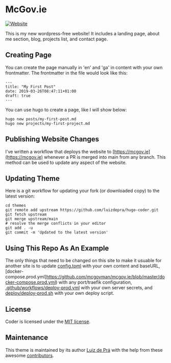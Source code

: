 # McGov.ie

[![Website](https://img.shields.io/website?label=mcgov.ie&style=for-the-badge&url=https%3A%2F%2Fcodestackr.com)](https://mcgov.ie)

This is my new wordpress-free website! It includes a landing page, about me section, blog, projects list, and contact page.

## Creating Page

You can create the page manually in 'en' and 'ga' in content with your own frontmatter. The frontmatter in the file would look like this:

```console
---
title: "My First Post"
date: 2019-03-26T08:47:11+01:00
draft: true
---
```

You can use hugo to create a page, like I will show below:

```console
hugo new posts/my-first-post.md
hugo new projects/my-first-project.md
```

## Publishing Website Changes

I've written a workflow that deploys the website to [https://mcgov.ie](https://mcgov.ie) whenever a PR is merged into main from any branch. This method can be used to update any aspect of the website.

## Updating Theme

Here is a git workflow for updating your fork (or downloaded copy) to the latest version:

```console
cd themes
git remote add upstream https://github.com/luizdepra/hugo-coder.git
git fetch upstream
git merge upstream/main
# resolve the merge conflicts in your editor
git add . -u
git commit -m 'Updated to the latest version'
```

## Using This Repo As An Example

The only things that need to be changed on this site to make it usuable for another site is to update [config.toml](https://github.com/mcgovman/mcgov.ie/blob/master/config.toml) with your own content and baseURL, [docker-compose.prod.yml]https://github.com/mcgovman/mcgov.ie/blob/master/docker-compose.prod.yml) with any port/traefik configuration, [.github/workflows/deploy-prod.yml](https://github.com/mcgovman/mcgov.ie/blob/master/.github/workflows/deploy-prod.yml) with your own server secrets, and [deploy/deploy-prod.sh](https://github.com/mcgovman/mcgov.ie/blob/master/deploy/deploy-prod.sh) with your own deploy script.

## License

Coder is licensed under the [MIT license](https://github.com/mcgovman/mcgov.ie/blob/master/LICENSE).

## Maintenance

This theme is maintained by its author [Luiz de Prá](https://github.com/luizdepra) with the help from these awesome [contributors](https://github.com/luizdepra/hugo-coder/blob/master/CONTRIBUTORS.md).
